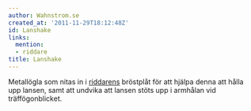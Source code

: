 ```yaml
---
author: Wahnstrom.se
created_at: '2011-11-29T18:12:48Z'
id: Lanshake
links:
  mention:
  - riddare
title: Lanshake
---
```


Metallögla som nitas in i [riddarens] bröstplåt för att hjälpa denna att hålla upp lansen, samt att
undvika att lansen stöts upp i armhålan vid träffögonblicket.

  [riddarens]: riddare